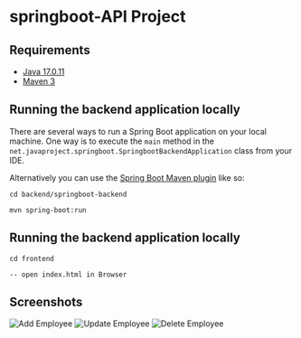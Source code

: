 # springboot-API Project

## Requirements
- [Java 17.0.11](https://www.oracle.com/java/technologies/javase/jdk17-archive-downloads.html)
- [Maven 3](https://maven.apache.org)

## Running the backend application locally

There are several ways to run a Spring Boot application on your local machine. One way is to execute the `main` method in the `net.javaproject.springboot.SpringbootBackendApplication` class from your IDE.

Alternatively you can use the [Spring Boot Maven plugin](https://docs.spring.io/spring-boot/docs/current/reference/html/build-tool-plugins-maven-plugin.html) like so:

```shell
cd backend/springboot-backend

mvn spring-boot:run

```


## Running the backend application locally
```shell
cd frontend

-- open index.html in Browser

```

## Screenshots

![Add Employee](https://github.com/Neelesh-BU/spring-crud-app/tree/main/Screenshots/1-AddEmployee.png?raw=true)
![Update Employee](https://github.com/Neelesh-BU/spring-crud-app/tree/main/Screenshots/2-UpdatingEmployee.png?raw=true)
![Delete Employee](https://github.com/Neelesh-BU/spring-crud-app/tree/main/Screenshots/3-DeletingEmployee.png?raw=true)

